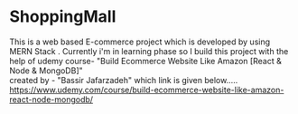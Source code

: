 # ShoppingMall
This is a web based E-commerce project  which is developed by using MERN Stack .
Currently i'm in learning phase so I build this project with the help of udemy course-
"Build Ecommerce Website Like Amazon [React & Node & MongoDB]"  
created by - "Bassir Jafarzadeh"
which link is given below.....
https://www.udemy.com/course/build-ecommerce-website-like-amazon-react-node-mongodb/
